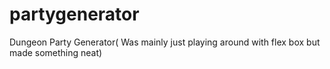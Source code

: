 # partygenerator
Dungeon Party Generator( Was mainly just playing around with flex box but made something neat)
